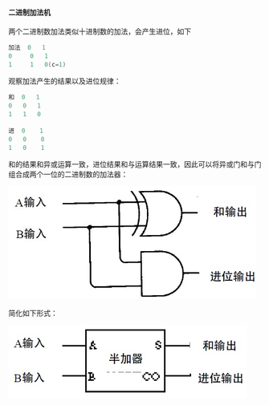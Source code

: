 #### 二进制加法机


两个二进制数加法类似十进制数的加法，会产生进位，如下

```c
加法  0   1
0     0   1
1     1   0(c=1)

```

观察加法产生的结果以及进位规律：

```c
和  0   1
0   0   1
1   1   0

进  0    1
0   0    0
1   0    1
```

和的结果和异或运算一致，进位结果和与运算结果一致，因此可以将异或门和与门组合成两个一位的二进制数的加法器：

![xor-and](https://github.com/deanisty/Electron/blob/master/Binary%20Adder/images/xor-and.jpg)

简化如下形式：

![half-adder](https://github.com/deanisty/Electron/blob/master/Binary%20Adder/images/half-adder.jpg)
